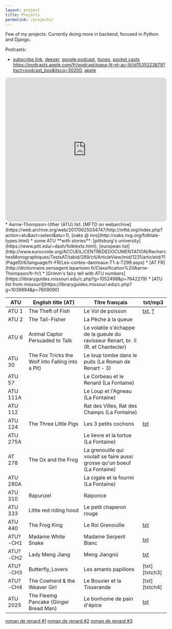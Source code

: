 ```yaml
---
layout: project
title: Projects
permalink: /projects/
---
```


Few of my projects. Currently doing more in backend, focused in Python and Django.

Podcasts:
* [subscribe link](/player/web/feed.xml), [deezer](https://www.deezer.com/us/show/1868262), [google podcast](https://podcasts.google.com/search/papa%20lit%20et%20au%20lit), [itunes](https://podcasts.apple.com/de/podcast/papa-lit-et-au-lit/id1535323879), [pocket casts](https://pca.st/qyfcukup)
https://podcasts.apple.com/fr/podcast/papa-lit-et-au-lit/id1535323879?itsct=podcast_box&itscg=30200, [apple](https://apple.co/36QAkOI)
<iframe src="https://embed.podcasts.apple.com/us/podcast/papa-lit-et-au-lit/id1535323879?itsct=podcast_box&amp;itscg=30200" height="450px" frameborder="0" sandbox="allow-forms allow-popups allow-same-origin allow-scripts allow-top-navigation-by-user-activation" allow="autoplay *; encrypted-media *;" style="width: 100%; max-width: 660px; overflow: hidden; border-radius: 10px; background: transparent;"></iframe>
* Aarne-Thompson-Uther (ATU) list: [MFTD on webarchive](https://web.archive.org/web/20170625034747/http://mftd.org/index.php?action=atu&act=select&atu=1), [oaks @ nvs](http://oaks.nvg.org/folktale-types.html)
* some ATU **with stories**: [pittsburg's university](https://www.pitt.edu/~dash/folktexts.html), [european list](http://www.euroconte.org/ACCUEIL/CENTREDEDOCUMENTATION/RecherchesMonographiques/TestsAT/tabid/289/ctl/ArticleView/mid/1231/articleId/11/PageID/6/language/fr-FR/Les-contes-danimaux-T1-a-T299.aspx)
* [AT FR](http://dictionnaire.sensagent.leparisien.fr/Classification%20Aarne-Thompson/fr-fr/)
* [Grimm's fairy tell with ATU numbers](https://libraryguides.missouri.edu/c.php?g=1052498&p=7642279)
* [ATU list from missouri](https://libraryguides.missouri.edu/c.php?g=1039894&p=7609090)

| ATU     | English title (AT)      | Titre français          | txt/mp3               |
|---------|-------------------------|-------------------------|-----------------------|
| ATU 1   | The Theft of Fish       | Le Vol de poisson       | [txt][1txt], [?][1mp3] |
| ATU 2   | The Tail-Fisher         | La Pêche à la queue     |                       |
| ATU 6   | Animal Captor Persuaded to Talk |  Le volatile s'échappe de la gueule du ravisseur Renart, br. II (R. et Chantecler) |   |
| ATU 30  | The Fox Tricks the Wolf into Falling into a Pit)  |  Le loup tombe dans le puits (Le Roman de Renart - 3)  |   |
| ATU 57  |                         | Le Corbeau et le Renard (La Fontaine)|          |
| ATU 111A|                         | Le Loup et l'Agneau (La Fontaine) |             |
| ATU 112 |                         | Rat des Villes, Rat des Champs (La Fontaine) |  |
| ATU 124 | The Three Little Pigs   | Les 3 petits cochons    | [txt][txt124]         |
| ATU 275A|                         | Le lievre et la tortue (La Fontaine) |          |
| AT 278  | The Ox and the Frog     | La grenouille qui voulait se faire aussi grosse qu'un boeuf (La Fontaine) | |
| ATU 280A|                         |La cigale et la fourmi (La Fontaine)  |          |
| ATU 310 | Rapunzel                | Raiponce                |                       |
| ATU 333 | Little red riding hood  | Le petit chaperon rouge |                       |
| ATU 440 | The Frog King           | Le Roi Grenouille       | [txt][txt440]          |
| ATU?-CH1| Madame White Snake      | Madame Serpent Blanc    | [txt][txtch1]         |
| ATU?-CH2| Lady Meng Jiang         | Meng Jiangnü            | [txt][txtch2]         |
| ATU?-CH3| Butterfly_Lovers        | Les amants papillons    | [txt][txtch3]         |
| ATU?-CH4| The Cowherd & the Weaver Girl | Le Bouvier et la Tisserande | [txt][txtch4]         |
| ATU 2025| The Fleeing Pancake (Ginger Bread Man) | Le bonhome de pain d'épice    | [txt][txt2025]         |


[1txt]: https://www.persee.fr/doc/roma_0035-8029_1888_num_17_65_5986
[1mp3]: https://oberron.github.io/spark-fi/
[txt124]: http://www.coindespetits.com/histoires/hist3cochons/3petitscochons1.html
[txt440]:https://www.pitt.edu/~dash/frog.html
[txtch1]: https://raw.githubusercontent.com/oberron/spark-fi/master/drafts/atu-ch1-fr.md
[txt2025]: https://raw.githubusercontent.com/oberron/spark-fi/master/_posts/2021-08-01-ATU2025_fr.md
[txtch2]: https://raw.githubusercontent.com/oberron/spark-fi/master/_posts/2021-08-17-CH2-MengJiangNu.md


[roman de renard #1](https://litterature924853235.files.wordpress.com/2018/06/leroy-allais-renard.pdf)
[roman de renard #2](http://extraits.tea-ebook.com/Hachette/9/63/9782035866639.html)
[roman de renard #3](https://bibliothequenumerique.tv5monde.com/download/pdf/513)
